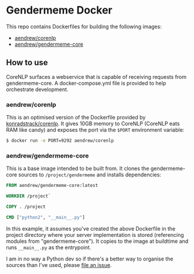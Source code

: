 # Gendermeme Docker

This repo contains Dockerfiles for building the following images:

* [aendrew/corenlp][1]
* [aendrew/gendermeme-core][2]

## How to use

CoreNLP surfaces a webservice that is capable of receiving requests from
gendermeme-core. A docker-compose.yml file is provided to help orchestrate
development.

### aendrew/corenlp

This is an optimised version of the Dockerfile provided by [konradstrack/corenlp][3].
It gives 10GB memory to CoreNLP (CoreNLP eats RAM like candy) and exposes the port
via the `$PORT` environment variable:

```bash
$ docker run -e PORT=9292 aendrew/corenlp
```

### aendrew/gendermeme-core

This is a base image intended to be built from. It clones the gendermeme-core sources
to `/project/gendermeme` and installs dependencies:

```Dockerfile
FROM aendrew/gendermeme-core:latest

WORKDIR /project`

COPY . /project

CMD ["python2", "__main__.py"]
```

In this example, it assumes you've created the above Dockerfile in the project directory
where your server implementation is stored (referencing modules from "gendermeme-core").
It copies to the image at buildtime and runs `__main__.py` as the entrypoint.

I am in no way a Python dev so if there's a better way to organise the sources
than I've used, please [file an issue][issues].

[1]: https://hub.docker.com/r/aendrew/corenlp/
[2]: https://hub.docker.com/r/aendrew/gendermeme-core/
[3]: https://hub.docker.com/r/konradstrack/corenlp/~/dockerfile/
[issues]: https://github.com/aendrew/gendermeme-docker/issues
